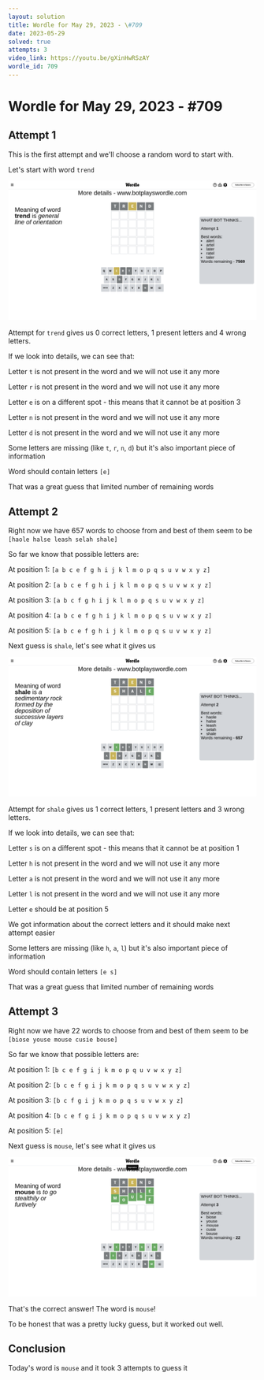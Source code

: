 ```yaml
---
layout: solution
title: Wordle for May 29, 2023 - \#709
date: 2023-05-29
solved: true
attempts: 3
video_link: https://youtu.be/gXinHwRSzAY
wordle_id: 709
---
```


# Wordle for May 29, 2023 - \#709

## Attempt 1

This is the first attempt and we'll choose a random word to start with.

Let's start with word `trend`

![Attempt 1](2023-05-29/attempt-1.png)

Attempt for `trend` gives us 0 correct letters, 1 present letters and 4 wrong letters.

If we look into details, we can see that:

Letter `t` is not present in the word and we will not use it any more

Letter `r` is not present in the word and we will not use it any more

Letter `e` is on a different spot - this means that it cannot be at position 3

Letter `n` is not present in the word and we will not use it any more

Letter `d` is not present in the word and we will not use it any more

Some letters are missing (like `t`, `r`, `n`, `d`) but it's also important piece of information

Word should contain letters `[e]`

That was a great guess that limited number of remaining words



## Attempt 2

Right now we have 657 words to choose from and best of them seem to be `[haole halse leash selah shale]`

So far we know that possible letters are:

At position 1: `[a b c e f g h i j k l m o p q s u v w x y z]`

At position 2: `[a b c e f g h i j k l m o p q s u v w x y z]`

At position 3: `[a b c f g h i j k l m o p q s u v w x y z]`

At position 4: `[a b c e f g h i j k l m o p q s u v w x y z]`

At position 5: `[a b c e f g h i j k l m o p q s u v w x y z]`

Next guess is `shale`, let's see what it gives us

![Attempt 2](2023-05-29/attempt-2.png)

Attempt for `shale` gives us 1 correct letters, 1 present letters and 3 wrong letters.

If we look into details, we can see that:

Letter `s` is on a different spot - this means that it cannot be at position 1

Letter `h` is not present in the word and we will not use it any more

Letter `a` is not present in the word and we will not use it any more

Letter `l` is not present in the word and we will not use it any more

Letter `e` should be at position 5

We got information about the correct letters and it should make next attempt easier

Some letters are missing (like `h`, `a`, `l`) but it's also important piece of information

Word should contain letters `[e s]`

That was a great guess that limited number of remaining words



## Attempt 3

Right now we have 22 words to choose from and best of them seem to be `[biose youse mouse cusie bouse]`

So far we know that possible letters are:

At position 1: `[b c e f g i j k m o p q u v w x y z]`

At position 2: `[b c e f g i j k m o p q s u v w x y z]`

At position 3: `[b c f g i j k m o p q s u v w x y z]`

At position 4: `[b c e f g i j k m o p q s u v w x y z]`

At position 5: `[e]`

Next guess is `mouse`, let's see what it gives us

![Attempt 3](2023-05-29/attempt-3.png)

That's the correct answer! The word is `mouse`!

To be honest that was a pretty lucky guess, but it worked out well.

## Conclusion

Today's word is `mouse` and it took 3 attempts to guess it

